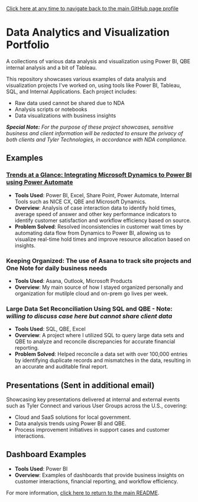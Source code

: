 [Click here at any time to navigate back to the main GitHub page profile](https://github.com/therightboat/therightboat/blob/main/README.md)

# Data Analytics and Visualization Portfolio
A collections of various data analysis and visualization using Power BI, QBE internal analysis and a bit of Tableau.

This repository showcases various examples of data analysis and visualization projects I've worked on, using tools like Power BI, Tableau, SQL, and Internal Applications. Each project includes:
- Raw data used cannot be shared due to NDA
- Analysis scripts or notebooks
- Data visualizations with business insights

***Special Note:*** *For the purpose of these project showcases, sensitive business and client information will be redacted to ensure the privacy of both clients and Tyler Technologies, in accordance with NDA compliance.*

## Examples

### [Trends at a Glance: Integrating Microsoft Dynamics to Power BI using Power Automate](https://github.com/therightboat/Portfolio/blob/main/TrendsAtAGlance.md)
- **Tools Used**: Power BI, Excel, Share Point, Power Automate, Internal Tools such as NICE CX, QBE and Microsoft Dynamics.
- **Overview**: Analysis of case interaction data to identify hold times, average speed of answer and other key performance indicators to identify customer satisfaction and workflow efficiency based on source.
- **Problem Solved**: Resolved inconsistencies in customer wait times by automating data flow from Dynamics to Power BI, allowing us to visualize real-time hold times and improve resource allocation based on insights.
  
### Keeping Organized: The use of Asana to track site projects and One Note for daily business needs
- **Tools Used**: Asana, Outlook, Microsoft Products
- **Overview**: My main source of how I stayed organized personally and organization for mutilple cloud and on-prem go lives per week.

### Large Data Set Reconciliation Using SQL and QBE - Note: *willing to discuss case here but cannot share client data*
- **Tools Used**: SQL, QBE, Excel
- **Overview**: A project where I utilized SQL to query large data sets and QBE to analyze and reconcile discrepancies for accurate financial reporting.
- **Problem Solved**: Helped reconcile a data set with over 100,000 entries by identifying duplicate records and mismatches in the data, resulting in an accurate and auditable final report.

## Presentations (Sent in additional email)
Showcasing key presentations delivered at internal and external events such as Tyler Connect and various User Groups across the U.S., covering:
- Cloud and SaaS solutions for local government.
- Data analysis trends using Power BI and QBE.
- Process improvement initiatives in support cases and customer interactions.

## Dashboard Examples
- **Tools Used**: Power BI
- **Overview**: Examples of dashboards that provide business insights on customer interactions, financial reporting, and workflow efficiency.

For more information, [click here to return to the main README](https://github.com/therightboat).
